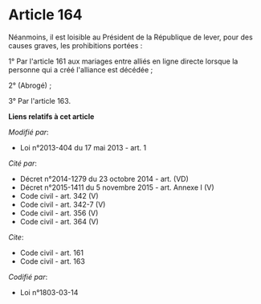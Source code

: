 # Article 164

Néanmoins, il est loisible au Président de la République de lever, pour des causes graves, les prohibitions portées : 

1° Par l'article 161 aux mariages entre alliés en ligne directe lorsque la personne qui a créé l'alliance est décédée ; 

2° (Abrogé) ; 

3° Par l'article 163.

**Liens relatifs à cet article**

_Modifié par_:

  - Loi n°2013-404 du 17 mai 2013 - art. 1

_Cité par_:

  - Décret n°2014-1279 du 23 octobre 2014 - art. (VD)
  - Décret n°2015-1411 du 5 novembre 2015 - art. Annexe I (V)
  - Code civil - art. 342 (V)
  - Code civil - art. 342-7 (V)
  - Code civil - art. 356 (V)
  - Code civil - art. 364 (V)

_Cite_:

  - Code civil - art. 161
  - Code civil - art. 163

_Codifié par_:

  - Loi n°1803-03-14
